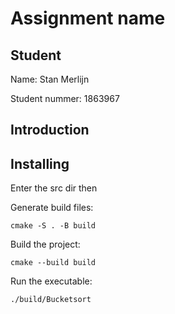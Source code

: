 # Assignment name

## Student

Name: Stan Merlijn

Student nummer: 1863967

## Introduction

## Installing
Enter the src dir then

Generate build files:

```
cmake -S . -B build
```

Build the project:

```
cmake --build build
```

Run the executable:

```
./build/Bucketsort
```
